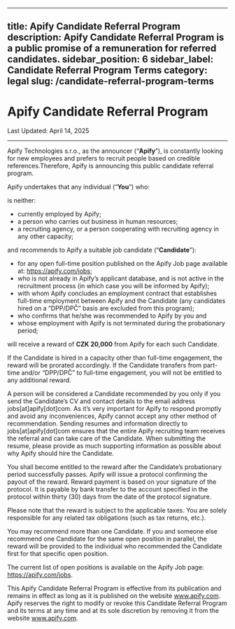 <!-- vale off -->
---
title: Apify Candidate Referral Program
description: Apify Candidate Referral Program is a public promise of a remuneration for referred candidates.
sidebar_position: 6
sidebar_label: Candidate Referral Program Terms
category: legal
slug: /candidate-referral-program-terms
---

# Apify Candidate Referral Program


Last Updated: April 14, 2025

---

Apify Technologies s.r.o., as the announcer (“**Apify**”), is constantly looking for new employees and prefers to recruit people based on credible references.Therefore, Apify is announcing this public candidate referral program.

Apify undertakes that any individual (“**You**”) who:

is neither:

- currently employed by Apify;
- a person who carries out business in human resources;
- a recruiting agency, or a person cooperating with recruiting agency in any other capacity;

and recommends to Apify a suitable job candidate (“**Candidate**”):

- for any open full-time position published on the Apify Job page available at: https://apify.com/jobs;
- who is not already in Apify’s applicant database, and is not active in the recruitment process (in which case you will be informed by Apify);
- with whom Apify concludes an employment contract that establishes full-time employment between Apify and the Candidate (any candidates hired on a “DPP/DPČ” basis are excluded from this program);
- who confirms that he/she was recommended to Apify by you and
- whose employment with Apify is not terminated during the probationary period;

will receive a reward of **CZK 20,000** from Apify for each such Candidate.

If the Candidate is hired in a capacity other than full-time engagement, the reward will be prorated accordingly. If the Candidate transfers from part-time and/or “DPP/DPČ” to full-time engagement, you will not be entitled to any additional reward.

A person will be considered a Candidate recommended by you only if you send the Candidate’s CV and contact details to the email address jobs[at]apify[dot]com. As it’s very important for Apify to respond promptly and avoid any inconveniences, Apify cannot accept any other method of recommendation. Sending resumes and information directly to  jobs[at]apify[dot]com ensures that the entire Apify recruiting team receives the referral and can take care of the Candidate. When submitting the resume, please provide as much supporting information as possible about why Apify should hire the Candidate.

You shall become entitled to the reward after the Candidate’s probationary period successfully passes. Apify will issue a protocol confirming the payout of the reward. Reward payment is based on your signature of the protocol. It is payable by bank transfer to the account specified in the protocol within thirty (30) days from the date of the protocol signature.

Please note that the reward is subject to the applicable taxes. You are solely responsible for any related tax obligations (such as tax returns, etc.).

You may recommend more than one Candidate. If you and someone else recommend one Candidate for the same open position in parallel, the reward will be provided to the individual who recommended the Candidate first for that specific open position.

The current list of open positions is available on the Apify Job page: https://apify.com/jobs.

This Apify Candidate Referral Program is effective from its publication and remains in effect as long as it is published on the website www.apify.com. Apify reserves the right to modify or revoke this Candidate Referral Program and its terms at any time and at its sole discretion by removing it from the website www.apify.com.
